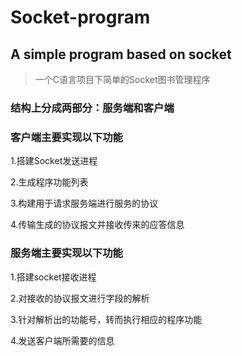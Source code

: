# Socket-program
## A simple program based on socket
>一个C语言项目下简单的Socket图书管理程序
### 结构上分成两部分：服务端和客户端
### 客户端主要实现以下功能
1.搭建Socket发送进程

2.生成程序功能列表

3.构建用于请求服务端进行服务的协议

4.传输生成的协议报文并接收传来的应答信息

### 服务端主要实现以下功能
1.搭建socket接收进程

2.对接收的协议报文进行字段的解析

3.针对解析出的功能号，转而执行相应的程序功能

4.发送客户端所需要的信息


